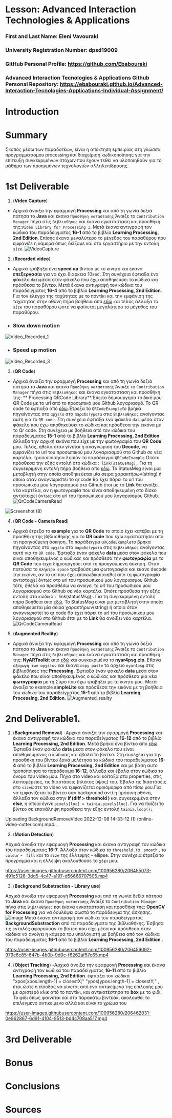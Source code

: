# Lesson: Advanced Interaction Technologies & Applications

### First and Last Name: Eleni Vavouraki
### University Registration Number: dpsd19009
### GitHub Personal Profile: https://github.com/Ebabouraki 
### Advanced Interaction Tecnologies & Applications Github Personal Repository: https://ebabouraki.github.io/Advanced-Interaction-Tecnologies-Applications-Individual-Assignment/ 

# Introduction


# Summary
Σκοπός μέσω των παραδοτέων, είναι η απόκτηση εμπειρίας στη γλώσσα προγραμματισμου processing και διαχείριση κωδικοποίησης για την επίτευξη συγκεκριμένων στόχων που έχουν τεθεί να υλοποιηθούν για το μάθημα των προηγμένων τεχνολογιών αλληλεπίδρασης.

# 1st Deliverable

1. (**Video Capture**)
- Αρχικά άνοιξα την εφαρμογή **Processing** και από τη γωνία δεξιά πάτησα το **Java** και έκανα `Προσθήκη καταστασης` Άνοιξε το `Contribution Manager` πήγα στις `Βιβλιοθήκες` και έκανα εγκατασταση και προσθήκη της:`Video Library for Processing 3`. Μετά έκανα αντιγραφή τον κώδικα του παραδείγματος **16-1** από το βιβλίο **Learning Processing, 2nd Edition**. Επίσης έκανα μεγαλύτερο το μέγεθος του παραθύρου που εμφάνιζε η κάμερα όπως δείξαμε και στο εργαστήριο με την εντολή `size`. 
![VideoCapture](https://user-images.githubusercontent.com/100956280/198410907-de0b8f3c-207f-4637-aba8-c2c14d5cb26a.png)

2. (**Recorded video**)
- Αρχικά τράβηξα ένα **speed up** βίντεο με το κινητό και έκανα **επεξεργασία** για να έχει διάρκεια 10sec. Στη συνέχεια έφτιαξα ένα φάκελο `data`μέσα στον φάκελο που έχω αποθηκεύσει το κώδικα και πρόσθεσα το βίντεο. Μετά έκανα αντιγραφή τον κώδικα του παραδείγματος **16-4** από το βιβλίο **Learning Processing, 2nd Edition**. Για τον έλεγχο της ταχύτητας με το ποντίκι και την εμφάνιση της ταχύτητας στην οθόνη πήρα βοήθεια απο [εδώ](https://forum.processing.org/one/topic/video-playback-and-mouse-x-y-cordinate-question.html)  και τέλος άλλαξα το `size` του παραθύρου ώστε να φαίνεται μεγαλύτερο το μέγεθος του παραθύρου.
- ### Slow down motion
![Video_Recorded_1](https://user-images.githubusercontent.com/100956280/198410930-9154c4d8-a93f-4311-b0ed-39d3f34892f6.png)
- ### Speed up motion
![Video_Recorded_3](https://user-images.githubusercontent.com/100956280/198410944-cc6bc2c4-fd8d-40e8-a191-444378c4c32a.png)

3. (**QR Code**)
- Αρχικά άνοιξα την εφαρμογή **Processing** και από τη γωνία δεξιά πάτησα το **Java** και έκανα `Προσθήκη καταστασης` Άνοιξε το `Contribution Manager` πήγα στις `Βιβλιοθήκες` και έκανα εγκατασταση και προσθήκη της: ** Processing QRCode Library**.Έπειτα δημιουργησα το δικό μου QR Code με το url από το προσωπικό μου Github λογαριασμό. Το QR code το έφτιαξα από [εδώ](https://www.qrcode-monkey.com/).Έτρεξα το `QRCodeExample`το βρήκα πηγαίνοντας στο `αρχείο` στα `παραδείγματα` στις `Βιβλιοθήκες` ανοίγοντας αυτή για το `QR code`.
Στη συνέχεια έφτιαξα ένα φάκελο `data`μέσα στον φάκελο που έχω αποθηκεύσει το κώδικα και πρόσθεσα την εικόνα με το Qr code. Στη συνέχεια με βοήθεια από τον κώδικα του παραδείγματος **15-1** από το βιβλίο **Learning Processing, 2nd Edition**  άλλαξα την αρχική εικόνα που είχε με την φωτογραφία του **QR Code** μου. 
Τέλος, ήθελα όταν γίνεται η αναγνώριση του **Decode**, να εμφανίζει το url του προσωπικού μου λογαριασμού στο Github σε νέα καρτέλα, τροποποίσησα λοιπόν το παράδειγμα `QRCodeExample`.Οπότε πρόσθεσα την εξής εντολή στο κώδικα :` link(statusMsg);` Για τη συγκεκριμένη εντολή πήρα βοήθεια απο [εδώ](https://processing.org/examples/embeddedlinks.html). Το StatusMsg είναι μια μεταβλητή στην οποία αποθηκεύεται μία σειρα χαρακτήρων(string) ή οποία όταν αναγνωριστεί το qr code θα έχει πάρει το url του προσωπικου μου λογαριασμού στο Github έτσι με το **Link** θα ανοίξει νέα καρτέλα, αν η φωτογραφία που είναι αποθηκευμένη στο δίσκο αντιστοιχεί όντως στο url του προσωπικού μου λογαριασμου Github.
![QrCodeCameraRead](https://user-images.githubusercontent.com/100956280/198411037-7df52f73-6202-4fa1-89a9-2b4220316dcd.png)

![Screenshot (8)](https://user-images.githubusercontent.com/100956280/199737848-bef92455-0f3b-4cba-adf8-b0fed749c533.png)




4. (**QR Code - Camera Read**)
- Αρχικά έτρεξα το **example** για το **QR Code** το οποίο έχει κατέβει με τη προσθήκη της βιβλιοθήκης για το **QR code** που έχω εγκαταστήσει από τη προηγούμενη άσκηση. Το παράδειγμα `QRCodeExample`το βρήκα πηγαίνοντας στο `αρχείο` στα `παραδείγματα` στις `Βιβλιοθήκες` ανοίγοντας αυτή για το `QR code`. Έφτιαξα έναν φάκελο **data** μέσα στον φάκελο που είναι αποθηκευμένος ο κώδικας και πρόσθεσα την **φωτογραφία** με το **QR Code** που έιχα δημιουργήσει από τη προηγούμενη άσκηση. Όταν πατούσα το `πλήκτρο space` τραβούσε μια φωτογραφία και έκανε decode την εικόνα, αν το url που έχει αποκωδικοποιηθεί από τη φωτογραφία αντιστοιχεί όντως στο url του προσωπικού μου λογαριασμου Github τότε, ήθελα να προσθέσω να ανοίγει το url του προσωπικου μου λογαριασμού στο Github σε νέα καρτέλα. Οπότε πρόσθεσα την εξής εντολή στο κώδικα :` link(statusMsg);. Για τη συγκεκριμένη εντολή πήρα βοήθεια απο [εδώ](https://processing.org/examples/embeddedlinks.html). Το StatusMsg είναι μια μεταβλητή στην οποία αποθηκεύεται μία σειρα χαρακτήρων(string) ή οποία όταν αναγνωριστεί το qr code θα έχει πάρει το url του προσωπικου μου λογαριασμού στο Github έτσι με το **Link** θα ανοίξει νέα καρτέλα.
![QrCodeCameraRead](https://user-images.githubusercontent.com/100956280/198411037-7df52f73-6202-4fa1-89a9-2b4220316dcd.png)


5. (**Augmented Reality**)
- Αρχικά άνοιξα την εφαρμογή **Processing** και από τη γωνία δεξιά πάτησα το **Java** και έκανα `Προσθήκη καταστασης` Άνοιξε το `Contribution Manager` πήγα στις `Βιβλιοθήκες` και έκανα εγκατασταση και προσθήκη της: **NyARToolkit** από [εδώ](https://github.com/nyatla/NyARToolkit-for-Processing/releases) και συγκεκριμένα το **nyar4psg.zip**. ΕΚανα `εξαγωγη των αρχείων` και έκανα `copy paste` το αρχειο `nyar4psg` στις βιβλιοθήκες της **Processing**.  Έφτιαξα έναν φάκελο **data** μέσα στον φάκελο που είναι αποθηκευμένος ο κώδικας και πρόσθεσα μία νέα  **φωτογραφία** με τη Σύρο που έχω τραβήξει με το κινητο μου. Μετά άνοιξα το example **simpleLite** και πρόσθεσα την εικόνα με τη βοήθεια του κώδικα του παραδείγματος **15-1** από το βιβλίο **Learning Processing, 2nd Edition**.
![Augmented_reality](https://user-images.githubusercontent.com/100956280/198411054-156eb99f-ff10-43c4-9b26-ff9ee09b7ab8.png)




# 2nd Deliverable1.

1. (**Background Removal**)
   -Αρχικά άνοιξα την εφαρμογή **Processing** και έκανα αντιγραφή τον κώδικα του παραδείγματος **16-12** από το βιβλίο **Learning Processing, 2nd Edition**. Μετά βρήκα ένα βίντεο  από [εδώ](https://www.pexels.com/video/slow-motion-of-waterfalls-in-forest-12009024/). Έφτιαξα έναν φάκελο **data** μέσα στον φάκελο που είναι αποθηκευμένος ο κώδικας και έβαλα το βίντεο. Στη συνέχεια για την προσθήκη του βίντεο ξανά μελέτησα το κώδικα του παραδείγματος **16-4** από το βιβλίο **Learning Processing, 2nd Edition** και με βάση αυτο τροποποίησα το παράδειγμα  **16-12**, άλλαξα και έβαλα στον κώδικα το όνομα του video μου. Πήγα στο video και κοίταξα στα properties, στις λεπτομέρειες, τις διαστάσεις (πλάτος ύψος) του. Έβαλα τις διαστάσεις στο ` size `ώστε το video να εμφανίζεται ομοιόμορφα από πίσω μου.Για να εμφανίζεται το βίντεο σαν background αντί η πράσινη οθόνη, άλλαξα τον κώδικα στην **if (diff > threshold )** και συγκεκριμένα στην **else**, η οποία έγινε  `pixels[loc] = tainia.pixels[loc]`. Για να παίζει το βίντεο σε επανάληψη προσθεσα την εξης εντολή  `tainia.loop();`  
   
   

Uploading BackgroundRemoveVideo 2022-12-08 14-33-12 (1) (online-video-cutter.com).mp4…


2. (**Motion Detection**)

Αρχικά άνοιξα την εφαρμογή **Processing** και έκανα αντιγραφή τον κώδικα του παραδείγματος **16-7**. Άλλαξα στον κώδικα το `threshold` ,το ` smooth`   , το ` colour` - ` fill`  και το `size`   της έλλειψης - ellipse. Στην συνέχεια έτρεξα το προγράμμα και η έλλειψη ακολουθούσε το χέρι μου.


https://user-images.githubusercontent.com/100956280/206455073-491c5126-3dd5-4c47-a197-d56666707505.mp4




3. (**Background Substraction - Library use**)

Αρχικά άνοιξα την εφαρμογή **Processing** και από τη γωνία δεξιά πάτησα το **Java** και έκανα `Προσθήκη καταστασης` Άνοιξε το `Contribution Manager` πήγα στις `Βιβλιοθήκες` και έκανα εγκατασταση και προσθήκη της: **OpenCV for Processing** για να δουλέψει σωστά το παράδειγμα της άσκησης. ![image](https://user-images.githubusercontent.com/100446886/205073376-2792fd5d-3c42-4aba-a619-e61de81ca008.png) Μετά έκανα αντιγραφή τον κώδικα του παραδείγματος **BackgroundSubstraction** από τα παραδειγματα της βιβλιοθήκης. Έσβησα τις εντολές αφορούσαν το βίντεο που είχε μέσα και πρόσθεσα στον κώδικα να ανοίγει η κάμερα του υπολογιστή με βοήθεια από τον κώδικα του παραδείγματος **16-1** από το βιβλίο **Learning Processing, 2nd Edition** .


https://user-images.githubusercontent.com/100956280/206456092-979c6c85-647b-4b0b-9d0c-f6262af57c65.mp4


4. (**Object Tracking**)
   -Αρχικά άνοιξα την εφαρμογή **Processing** και έκανα αντιγραφή τον κώδικα του παραδείγματος **16-11** από το βιβλίο **Learning Processing, 2nd Edition**. έφτιαξα τον κώδικα "xpos[xpos.length-1] = closestX;" "ypos[ypos.length-1] = closestY;" , έτσι ώστε η είσοδος να γίνεται από ένα αντικείμενο της επιλογής μου με αριστερό κλικ από το ποντίκι, και αντικατέστησα το **box** με το φιδι. Το φίδι όπως φαινεται και στο παρακάτω βιντεάκι ακολουθεί το επιλεγμένο αντικείμενο  αλλά και είναι το χρώμα του 


https://user-images.githubusercontent.com/100956280/206462031-0e962867-6d91-4104-9513-bd4c708aa517.mp4





# 3rd Deliverable 


# Bonus 


# Conclusions


# Sources

